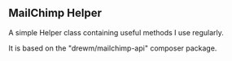 ## MailChimp Helper

A simple Helper class containing useful methods I use regularly.

It is based on the "drewm/mailchimp-api" composer package.
